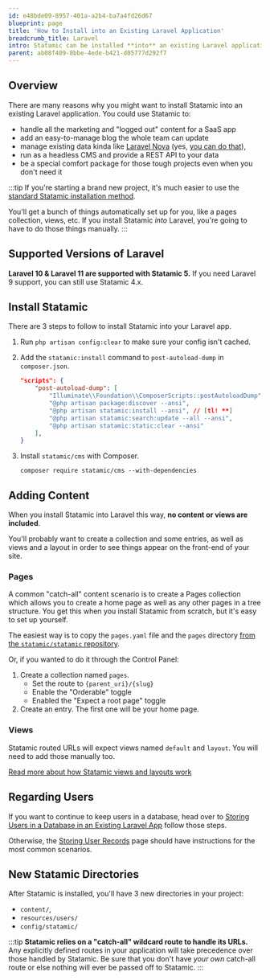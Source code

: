 ```yaml
---
id: e48bde09-8957-401a-a2b4-ba7a4fd26d67
blueprint: page
title: 'How to Install into an Existing Laravel Application'
breadcrumb_title: Laravel
intro: Statamic can be installed **into** an existing Laravel application and used to add new sections — like a blog or press release section — function as a headless CMS, or even manage existing data.
parent: ab08f409-8bbe-4ede-b421-d05777d292f7
---
```

## Overview

There are many reasons why you might want to install Statamic into an existing Laravel application. You could use Statamic to:

- handle all the marketing and "logged out" content for a SaaS app
- add an easy-to-manage blog the whole team can update
- manage existing data kinda like [Laravel Nova](https://nova.laravel.com/) (yes, [you can do that](/extending/repositories)),
- run as a headless CMS and provide a REST API to your data
- be a special comfort package for those tough projects even when you don't need it

:::tip
If you're starting a brand new project, it's much easier to use the [standard Statamic installation method](/installing/local).

You'll get a bunch of things automatically set up for you, like a pages collection, views, etc. If you install Statamic _into_ Laravel, you're going to have to do those things manually.
:::

## Supported Versions of Laravel

**Laravel 10 & Laravel 11 are supported with Statamic 5.** If you need Laravel 9 support, you can still use Statamic 4.x.

## Install Statamic

There are 3 steps to follow to install Statamic into your Laravel app.

1. Run `php artisan config:clear` to make sure your config isn't cached.

2. Add the `statamic:install` command to `post-autoload-dump` in `composer.json`.

    ``` json
    "scripts": {
        "post-autoload-dump": [
            "Illuminate\\Foundation\\ComposerScripts::postAutoloadDump",
            "@php artisan package:discover --ansi",
            "@php artisan statamic:install --ansi", // [tl! **]
            "@php artisan statamic:search:update --all --ansi",
            "@php artisan statamic:static:clear --ansi"
        ],
    }
    ```

3. Install `statamic/cms` with Composer.

    ``` shell
    composer require statamic/cms --with-dependencies
    ```

## Adding Content

When you install Statamic into Laravel this way, **no content or views are included**.

You'll probably want to create a collection and some entries, as well as views and a layout in order to see things appear on the front-end of your site.

### Pages
A common "catch-all" content scenario is to create a Pages collection which allows you to create a home page as well as any other pages in a tree structure. You get this when you install Statamic from scratch, but it's easy to set up yourself.

The easiest way is to copy the `pages.yaml` file and the `pages` directory [from the `statamic/statamic` repository](https://github.com/statamic/statamic/tree/5.x/content/collections).

Or, if you wanted to do it through the Control Panel:

1. Create a collection named `pages`.
    - Set the route to `{parent_uri}/{slug}`
    - Enable the "Orderable" toggle
    - Enabled the "Expect a root page" toggle
2. Create an entry. The first one will be your home page.

### Views

Statamic routed URLs will expect views named `default` and `layout`. You will need to add those manually too.

[Read more about how Statamic views and layouts work](/views)

## Regarding Users

If you want to continue to keep users in a database, head over to [Storing Users in a Database in an Existing Laravel App](/tips/storing-users-in-a-database#in-an-existing-laravel-app) follow those steps.

Otherwise, the [Storing User Records](/users#storage) page should have instructions for the most common scenarios.

## New Statamic Directories

After Statamic is installed, you'll have 3 new directories in your project:
- `content/`,
- `resources/users/`
- `config/statamic/`

:::tip
**Statamic relies on a "catch-all" wildcard route to handle its URLs.** Any explicitly defined routes in your application will take precedence over those handled by Statamic. Be sure that you don't have _your own_ catch-all route or else nothing will ever be passed off to Statamic.
:::
